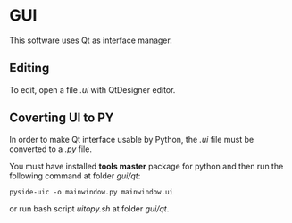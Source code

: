 # GUI

This software uses Qt as interface manager.

## Editing

To edit, open a file *.ui* with QtDesigner editor.

## Coverting UI to PY

In order to make Qt interface usable by Python, the *.ui* file must be converted to a *.py* file.

You must have installed **tools master** package for python and then run the following command at folder *gui/qt*:

~~~
pyside-uic -o mainwindow.py mainwindow.ui
~~~

or run bash script *uitopy.sh* at folder *gui/qt*.